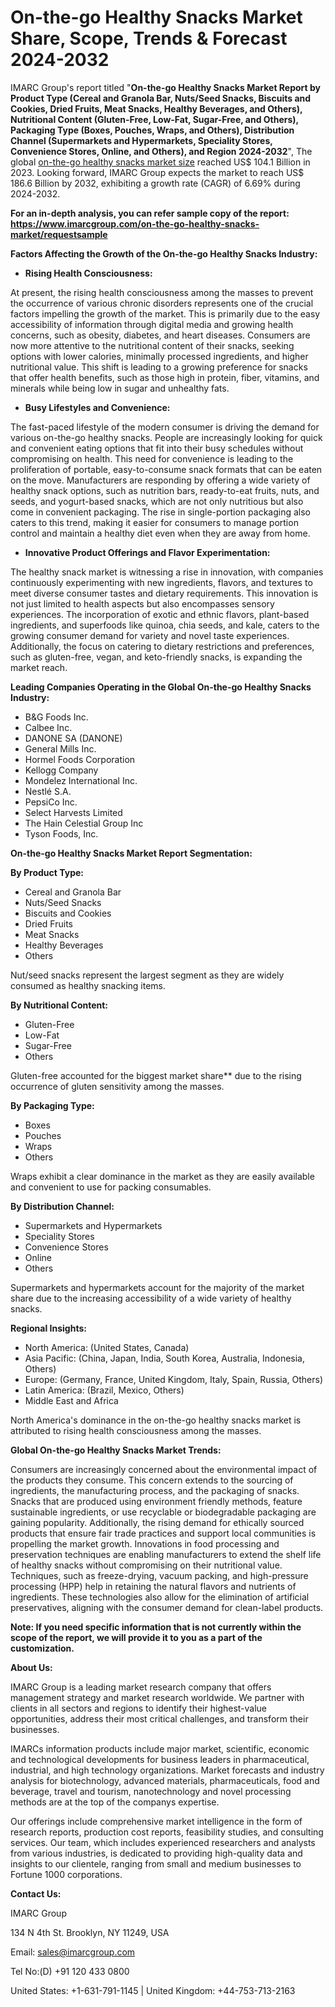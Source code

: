 ﻿# **On-the-go Healthy Snacks Market Share, Scope, Trends & Forecast 2024-2032**
IMARC Group's report titled "**On-the-go Healthy Snacks Market Report by Product Type (Cereal and Granola Bar, Nuts/Seed Snacks, Biscuits and Cookies, Dried Fruits, Meat Snacks, Healthy Beverages, and Others), Nutritional Content (Gluten-Free, Low-Fat, Sugar-Free, and Others), Packaging Type (Boxes, Pouches, Wraps, and Others), Distribution Channel (Supermarkets and Hypermarkets, Speciality Stores, Convenience Stores, Online, and Others), and Region 2024-2032**", The global [on-the-go healthy snacks market size](https://www.imarcgroup.com/on-the-go-healthy-snacks-market) reached US$ 104.1 Billion in 2023. Looking forward, IMARC Group expects the market to reach US$ 186.6 Billion by 2032, exhibiting a growth rate (CAGR) of 6.69% during 2024-2032.

**For an in-depth analysis, you can refer sample copy of the report: <https://www.imarcgroup.com/on-the-go-healthy-snacks-market/requestsample>**

**Factors Affecting the Growth of the On-the-go Healthy Snacks Industry:**

- **Rising Health Consciousness:**

At present, the rising health consciousness among the masses to prevent the occurrence of various chronic disorders represents one of the crucial factors impelling the growth of the market. This is primarily due to the easy accessibility of information through digital media and growing health concerns, such as obesity, diabetes, and heart diseases. Consumers are now more attentive to the nutritional content of their snacks, seeking options with lower calories, minimally processed ingredients, and higher nutritional value. This shift is leading to a growing preference for snacks that offer health benefits, such as those high in protein, fiber, vitamins, and minerals while being low in sugar and unhealthy fats.

- **Busy Lifestyles and Convenience:**

The fast-paced lifestyle of the modern consumer is driving the demand for various on-the-go healthy snacks. People are increasingly looking for quick and convenient eating options that fit into their busy schedules without compromising on health. This need for convenience is leading to the proliferation of portable, easy-to-consume snack formats that can be eaten on the move. Manufacturers are responding by offering a wide variety of healthy snack options, such as nutrition bars, ready-to-eat fruits, nuts, and seeds, and yogurt-based snacks, which are not only nutritious but also come in convenient packaging. The rise in single-portion packaging also caters to this trend, making it easier for consumers to manage portion control and maintain a healthy diet even when they are away from home.

- **Innovative Product Offerings and Flavor Experimentation:**

The healthy snack market is witnessing a rise in innovation, with companies continuously experimenting with new ingredients, flavors, and textures to meet diverse consumer tastes and dietary requirements. This innovation is not just limited to health aspects but also encompasses sensory experiences. The incorporation of exotic and ethnic flavors, plant-based ingredients, and superfoods like quinoa, chia seeds, and kale, caters to the growing consumer demand for variety and novel taste experiences. Additionally, the focus on catering to dietary restrictions and preferences, such as gluten-free, vegan, and keto-friendly snacks, is expanding the market reach.

**Leading Companies Operating in the Global On-the-go Healthy Snacks Industry:**

- B&G Foods Inc.
- Calbee Inc.
- DANONE SA (DANONE)
- General Mills Inc.
- Hormel Foods Corporation
- Kellogg Company
- Mondelez International Inc.
- Nestlé S.A.
- PepsiCo Inc.
- Select Harvests Limited
- The Hain Celestial Group Inc
- Tyson Foods, Inc.

**On-the-go Healthy Snacks Market Report Segmentation:**

**By Product Type:**

- Cereal and Granola Bar
- Nuts/Seed Snacks
- Biscuits and Cookies
- Dried Fruits
- Meat Snacks
- Healthy Beverages
- Others

Nut/seed snacks represent the largest segment as they are widely consumed as healthy snacking items.

**By Nutritional Content:**

- Gluten-Free
- Low-Fat
- Sugar-Free
- Others

Gluten-free accounted for the biggest market share** due to the rising occurrence of gluten sensitivity among the masses.

**By Packaging Type:**

- Boxes
- Pouches
- Wraps
- Others

Wraps exhibit a clear dominance in the market as they are easily available and convenient to use for packing consumables.

**By Distribution Channel:**

- Supermarkets and Hypermarkets
- Speciality Stores
- Convenience Stores
- Online
- Others

Supermarkets and hypermarkets account for the majority of the market share due to the increasing accessibility of a wide variety of healthy snacks.

**Regional Insights:**

- North America: (United States, Canada)
- Asia Pacific: (China, Japan, India, South Korea, Australia, Indonesia, Others)
- Europe: (Germany, France, United Kingdom, Italy, Spain, Russia, Others)
- Latin America: (Brazil, Mexico, Others)
- Middle East and Africa

North America's dominance in the on-the-go healthy snacks market is attributed to rising health consciousness among the masses.

**Global On-the-go Healthy Snacks Market Trends:**

Consumers are increasingly concerned about the environmental impact of the products they consume. This concern extends to the sourcing of ingredients, the manufacturing process, and the packaging of snacks. Snacks that are produced using environment friendly methods, feature sustainable ingredients, or use recyclable or biodegradable packaging are gaining popularity. Additionally, the rising demand for ethically sourced products that ensure fair trade practices and support local communities is propelling the market growth. Innovations in food processing and preservation techniques are enabling manufacturers to extend the shelf life of healthy snacks without compromising on their nutritional value. Techniques, such as freeze-drying, vacuum packing, and high-pressure processing (HPP) help in retaining the natural flavors and nutrients of ingredients. These technologies also allow for the elimination of artificial preservatives, aligning with the consumer demand for clean-label products.

**Note: If you need specific information that is not currently within the scope of the report, we will provide it to you as a part of the customization.**

**About Us:**

IMARC Group is a leading market research company that offers management strategy and market research worldwide. We partner with clients in all sectors and regions to identify their highest-value opportunities, address their most critical challenges, and transform their businesses.

IMARCs information products include major market, scientific, economic and technological developments for business leaders in pharmaceutical, industrial, and high technology organizations. Market forecasts and industry analysis for biotechnology, advanced materials, pharmaceuticals, food and beverage, travel and tourism, nanotechnology and novel processing methods are at the top of the companys expertise.

Our offerings include comprehensive market intelligence in the form of research reports, production cost reports, feasibility studies, and consulting services. Our team, which includes experienced researchers and analysts from various industries, is dedicated to providing high-quality data and insights to our clientele, ranging from small and medium businesses to Fortune 1000 corporations.

**Contact Us:**

IMARC Group

134 N 4th St. Brooklyn, NY 11249, USA

Email: sales@imarcgroup.com

Tel No:(D) +91 120 433 0800

United States: +1-631-791-1145 | United Kingdom: +44-753-713-2163
